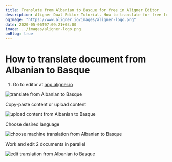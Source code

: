 ```yaml
---
title: Translate from Albanian to Basque for free in Aligner Editor
description: Aligner Dual Editor Tutorial. How to translate for free from Albanian to Basque. Aligner is multilingual document management platform. 
ogImage: "https://www.aligner.io/images/aligner-logo.png"
date: 2020-05-06T07:09:21+03:00
image: ../images/aligner-logo.png
onBlog: true
---
```


# How to translate document from Albanian to Basque

1. Go to editor at [app.aligner.io](https://app.aligner.io "Aligner App web page")

![translate from Albanian to Basque](../aligner-blank-editor.png "translate from Albanian to Basque")

Copy-paste content or upload content

![upload content from Albanian to Basque](../aligner-uploaded-document.png "upload content from Albanian to Basque")

Choose desired language

![choose machine translation from Albanian to Basque](../aligner-language-dropdown.png "choose machine translation from Albanian to Basque")

Work and edit 2 documents in parallel

![edit translation from Albanian to Basque](../aligner-double-sitded-editor.png "edit translation from Albanian to Basque")

